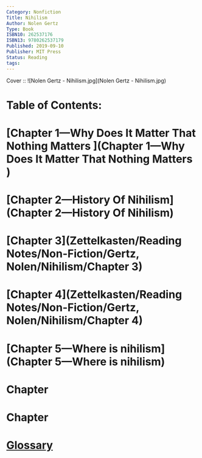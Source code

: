 ```yaml
---
Category: Nonfiction
Title: Nihilism
Author: Nolen Gertz
Type: Book
ISBN10: 262537176
ISBN13: 9780262537179
Published: 2019-09-10
Publisher: MIT Press
Status: Reading
tags: 
---
```




Cover :: ![Nolen Gertz - Nihilism.jpg](Nolen Gertz - Nihilism.jpg)


# Table of Contents:

# [Chapter 1—Why Does It Matter That Nothing Matters ](Chapter 1—Why Does It Matter That Nothing Matters )


# [Chapter 2—History Of Nihilism](Chapter 2—History Of Nihilism)

# [Chapter 3](Zettelkasten/Reading Notes/Non-Fiction/Gertz, Nolen/Nihilism/Chapter 3)

# [Chapter 4](Zettelkasten/Reading Notes/Non-Fiction/Gertz, Nolen/Nihilism/Chapter 4)

# [Chapter 5—Where is nihilism](Chapter 5—Where is nihilism)


# Chapter

# Chapter

# [Glossary](Glossary)










